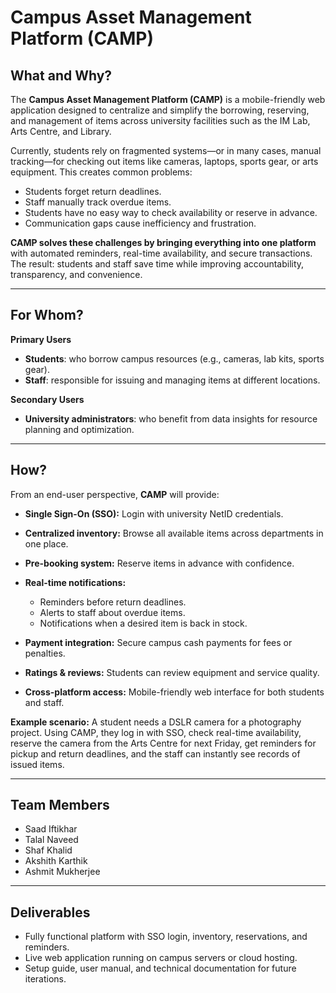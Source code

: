 # Campus Asset Management Platform (CAMP)

## What and Why?

The **Campus Asset Management Platform (CAMP)** is a mobile-friendly web application designed to centralize and simplify the borrowing, reserving, and management of items across university facilities such as the IM Lab, Arts Centre, and Library.

Currently, students rely on fragmented systems—or in many cases, manual tracking—for checking out items like cameras, laptops, sports gear, or arts equipment. This creates common problems:

* Students forget return deadlines.
* Staff manually track overdue items.
* Students have no easy way to check availability or reserve in advance.
* Communication gaps cause inefficiency and frustration.

**CAMP solves these challenges by bringing everything into one platform** with automated reminders, real-time availability, and secure transactions. The result: students and staff save time while improving accountability, transparency, and convenience.

---

## For Whom?

**Primary Users**

* **Students**: who borrow campus resources (e.g., cameras, lab kits, sports gear).
* **Staff**: responsible for issuing and managing items at different locations.

**Secondary Users**

* **University administrators**: who benefit from data insights for resource planning and optimization.

---

## How?

From an end-user perspective, **CAMP** will provide:

* **Single Sign-On (SSO):** Login with university NetID credentials.
* **Centralized inventory:** Browse all available items across departments in one place.
* **Pre-booking system:** Reserve items in advance with confidence.
* **Real-time notifications:**

  * Reminders before return deadlines.
  * Alerts to staff about overdue items.
  * Notifications when a desired item is back in stock.
* **Payment integration:** Secure campus cash payments for fees or penalties.
* **Ratings & reviews:** Students can review equipment and service quality.
* **Cross-platform access:** Mobile-friendly web interface for both students and staff.

**Example scenario:**
A student needs a DSLR camera for a photography project. Using CAMP, they log in with SSO, check real-time availability, reserve the camera from the Arts Centre for next Friday, get reminders for pickup and return deadlines, and the staff can instantly see records of issued items.

---

## Team Members

* Saad Iftikhar
* Talal Naveed
* Shaf Khalid
* Akshith Karthik
* Ashmit Mukherjee

---

## Deliverables

* Fully functional platform with SSO login, inventory, reservations, and reminders.
* Live web application running on campus servers or cloud hosting.
* Setup guide, user manual, and technical documentation for future iterations.
